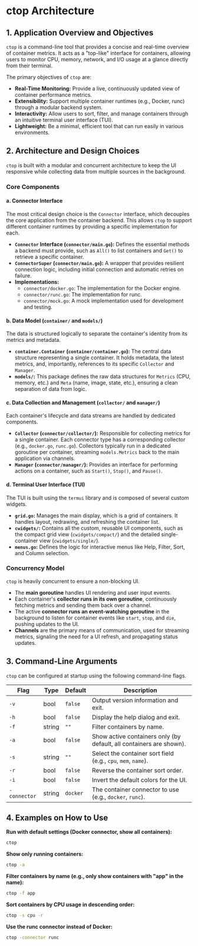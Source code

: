 # ctop Architecture

## 1. Application Overview and Objectives

`ctop` is a command-line tool that provides a concise and real-time overview of container metrics. It acts as a "top-like" interface for containers, allowing users to monitor CPU, memory, network, and I/O usage at a glance directly from their terminal.

The primary objectives of `ctop` are:
- **Real-Time Monitoring:** Provide a live, continuously updated view of container performance metrics.
- **Extensibility:** Support multiple container runtimes (e.g., Docker, runc) through a modular backend system.
- **Interactivity:** Allow users to sort, filter, and manage containers through an intuitive terminal user interface (TUI).
- **Lightweight:** Be a minimal, efficient tool that can run easily in various environments.

## 2. Architecture and Design Choices

`ctop` is built with a modular and concurrent architecture to keep the UI responsive while collecting data from multiple sources in the background.

### Core Components

#### a. Connector Interface
The most critical design choice is the `Connector` interface, which decouples the core application from the container backend. This allows `ctop` to support different container runtimes by providing a specific implementation for each.

- **`Connector` Interface (`connector/main.go`):** Defines the essential methods a backend must provide, such as `All()` to list containers and `Get()` to retrieve a specific container.
- **`ConnectorSuper` (`connector/main.go`):** A wrapper that provides resilient connection logic, including initial connection and automatic retries on failure.
- **Implementations:**
    - `connector/docker.go`: The implementation for the Docker engine.
    - `connector/runc.go`: The implementation for runc.
    - `connector/mock.go`: A mock implementation used for development and testing.

#### b. Data Model (`container/` and `models/`)
The data is structured logically to separate the container's identity from its metrics and metadata.

- **`container.Container` (`container/container.go`):** The central data structure representing a single container. It holds metadata, the latest metrics, and, importantly, references to its specific `Collector` and `Manager`.
- **`models/`:** This package defines the raw data structures for `Metrics` (CPU, memory, etc.) and `Meta` (name, image, state, etc.), ensuring a clean separation of data from logic.

#### c. Data Collection and Management (`collector/` and `manager/`)
Each container's lifecycle and data streams are handled by dedicated components.

- **`Collector` (`connector/collector/`):** Responsible for collecting metrics for a single container. Each connector type has a corresponding collector (e.g., `docker.go`, `runc.go`). Collectors typically run in a dedicated goroutine per container, streaming `models.Metrics` back to the main application via channels.
- **`Manager` (`connector/manager/`):** Provides an interface for performing actions on a container, such as `Start()`, `Stop()`, and `Pause()`.

#### d. Terminal User Interface (TUI)
The TUI is built using the `termui` library and is composed of several custom widgets.

- **`grid.go`:** Manages the main display, which is a grid of containers. It handles layout, redrawing, and refreshing the container list.
- **`cwidgets/`:** Contains all the custom, reusable UI components, such as the compact grid view (`cwidgets/compact/`) and the detailed single-container view (`cwidgets/single/`).
- **`menus.go`:** Defines the logic for interactive menus like Help, Filter, Sort, and Column selection.

### Concurrency Model
`ctop` is heavily concurrent to ensure a non-blocking UI.
- The **main goroutine** handles UI rendering and user input events.
- Each container's **collector runs in its own goroutine**, continuously fetching metrics and sending them back over a channel.
- The active **connector runs an event-watching goroutine** in the background to listen for container events like `start`, `stop`, and `die`, pushing updates to the UI.
- **Channels** are the primary means of communication, used for streaming metrics, signaling the need for a UI refresh, and propagating status updates.

## 3. Command-Line Arguments

`ctop` can be configured at startup using the following command-line flags.

| Flag | Type | Default | Description |
|---|---|---|---|
| `-v` | bool | `false` | Output version information and exit. |
| `-h` | bool | `false` | Display the help dialog and exit. |
| `-f` | string | `""` | Filter containers by name. |
| `-a` | bool | `false` | Show active containers only (by default, all containers are shown). |
| `-s` | string | `""` | Select the container sort field (e.g., `cpu`, `mem`, `name`). |
| `-r` | bool | `false` | Reverse the container sort order. |
| `-i` | bool | `false` | Invert the default colors for the UI. |
| `-connector` | string | `docker` | The container connector to use (e.g., `docker`, `runc`). |

## 4. Examples on How to Use

**Run with default settings (Docker connector, show all containers):**
```bash
ctop
```

**Show only running containers:**
```bash
ctop -a
```

**Filter containers by name (e.g., only show containers with "app" in the name):**
```bash
ctop -f app
```

**Sort containers by CPU usage in descending order:**
```bash
ctop -s cpu -r
```

**Use the runc connector instead of Docker:**
```bash
ctop -connector runc
```
